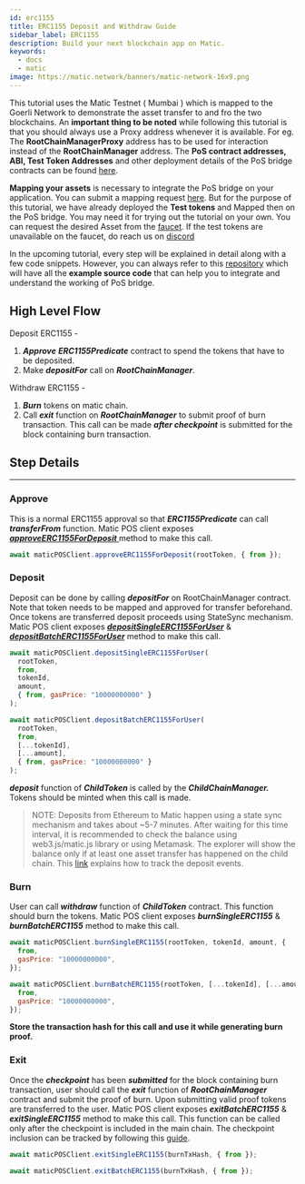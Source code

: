 ```yaml
---
id: erc1155
title: ERC1155 Deposit and Withdraw Guide
sidebar_label: ERC1155
description: Build your next blockchain app on Matic.
keywords:
  - docs
  - matic
image: https://matic.network/banners/matic-network-16x9.png
---
```


This tutorial uses the Matic Testnet ( Mumbai ) which is mapped to the Goerli Network to demonstrate the asset transfer to and fro the two blockchains. An **important thing to be noted** while following this tutorial is that you should always use a Proxy address whenever it is available. For eg. The **RootChainManagerProxy** address has to be used for interaction instead of the **RootChainManager** address. The **PoS contract addresses, ABI, Test Token Addresses** and other deployment details of the PoS bridge contracts can be found [here](/docs/develop/ethereum-matic/pos/deployment).

**Mapping your assets** is necessary to integrate the PoS bridge on your application. You can submit a mapping request [here](/docs/develop/ethereum-matic/submit-mapping-request). But for the purpose of this tutorial, we have already deployed the **Test tokens** and Mapped then on the PoS bridge. You may need it for trying out the tutorial on your own. You can request the desired Asset from the [faucet](https://faucet.matic.network/). If the test tokens are unavailable on the faucet, do reach us on [discord](https://discord.gg/er6QVj)

In the upcoming tutorial, every step will be explained in detail along with a few code snippets. However, you can always refer to this [repository](https://github.com/maticnetwork/matic.js/tree/v2.0.2/examples/POS-client) which will have all the **example source code** that can help you to integrate and understand the working of PoS bridge.

## High Level Flow

Deposit ERC1155 -

1. **_Approve_** **_ERC1155Predicate_** contract to spend the tokens that have to be deposited.
2. Make **_depositFor_** call on **_RootChainManager_**.

Withdraw ERC1155 -

1. **_Burn_** tokens on matic chain.
2. Call **_exit_** function on **_RootChainManager_** to submit proof of burn transaction. This call can be made **_after checkpoint_** is submitted for the block containing burn transaction.

## Step Details

---

### Approve

This is a normal ERC1155 approval so that **_ERC1155Predicate_** can call **_transferFrom_** function. Matic POS client exposes [**_approveERC1155ForDeposit_** ](https://github.com/maticnetwork/matic.js/blob/4bf4fa9438d56c9b5c282f456aa2c24f6ff6083d/src/index.ts#L231) method to make this call.

```jsx
await maticPOSClient.approveERC1155ForDeposit(rootToken, { from });
```

### Deposit

Deposit can be done by calling **_depositFor_** on RootChainManager contract. Note that token needs to be mapped and approved for transfer beforehand. Once tokens are transferred deposit proceeds using StateSync mechanism. Matic POS client exposes [**_depositSingleERC1155ForUser_**](https://github.com/maticnetwork/matic.js/blob/4bf4fa9438d56c9b5c282f456aa2c24f6ff6083d/src/index.ts#L245) & [**_depositBatchERC1155ForUser_**](https://github.com/maticnetwork/matic.js/blob/4bf4fa9438d56c9b5c282f456aa2c24f6ff6083d/src/index.ts#L259) method to make this call.

```jsx
await maticPOSClient.depositSingleERC1155ForUser(
  rootToken,
  from,
  tokenId,
  amount,
  { from, gasPrice: "10000000000" }
);
```

```jsx
await maticPOSClient.depositBatchERC1155ForUser(
  rootToken,
  from,
  [...tokenId],
  [...amount],
  { from, gasPrice: "10000000000" }
);
```

**_deposit_** function of **_ChildToken_** is called by the **_ChildChainManager._** Tokens should be minted when this call is made.

> NOTE: Deposits from Ethereum to Matic happen using a state sync mechanism and takes about ~5-7 minutes. After waiting for this time interval, it is recommended to check the balance using web3.js/matic.js library or using Metamask. The explorer will show the balance only if at least one asset transfer has happened on the child chain. This [link](/docs/develop/ethereum-matic/pos/deposit-withdraw-event-pos) explains how to track the deposit events.

### Burn

User can call **_withdraw_** function of **_ChildToken_** contract. This function should burn the tokens. Matic POS client exposes **_burnSingleERC1155_** & **_burnBatchERC1155_** method to make this call.

```jsx
await maticPOSClient.burnSingleERC1155(rootToken, tokenId, amount, {
  from,
  gasPrice: "10000000000",
});
```

```jsx
await maticPOSClient.burnBatchERC1155(rootToken, [...tokenId], [...amount], {
  from,
  gasPrice: "10000000000",
});
```

**Store the transaction hash for this call and use it while generating burn proof.**

### Exit

Once the **_checkpoint_** has been **_submitted_** for the block containing burn transaction, user should call the **_exit_** function of **_RootChainManager_** contract and submit the proof of burn. Upon submitting valid proof tokens are transferred to the user. Matic POS client exposes **_exitBatchERC1155_** & **_exitSingleERC1155_** method to make this call. This function can be called only after the checkpoint is included in the main chain. The checkpoint inclusion can be tracked by following this [guide](/docs/develop/ethereum-matic/pos/deposit-withdraw-event-pos#checkpoint-events).

```jsx
await maticPOSClient.exitSingleERC1155(burnTxHash, { from });
```

```jsx
await maticPOSClient.exitBatchERC1155(burnTxHash, { from });
```
